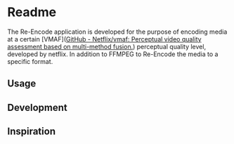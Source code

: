 # Readme

The Re-Encode application is developed for the purpose of encoding media at a certain [VMAF]([GitHub - Netflix/vmaf: Perceptual video quality assessment based on multi-method fusion.](https://github.com/Netflix/vmaf)) perceptual quality level, developed by netflix. In addition to FFMPEG to Re-Encode the media to a specific format.

## Usage

## Development

## Inspiration
